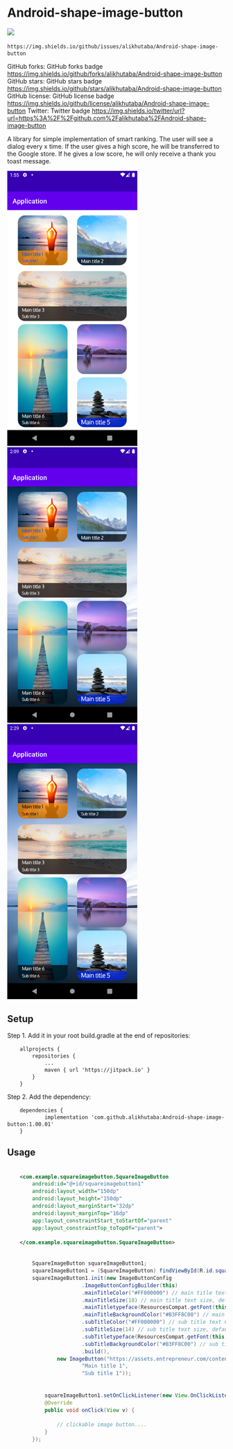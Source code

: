 # Android-shape-image-button

[![](https://jitpack.io/v/alikhutaba/Android-shape-image-button.svg)](https://jitpack.io/#alikhutaba/Android-shape-image-button)

	https://img.shields.io/github/issues/alikhutaba/Android-shape-image-button
GitHub forks:	GitHub forks badge	https://img.shields.io/github/forks/alikhutaba/Android-shape-image-button
GitHub stars:	GitHub stars badge	https://img.shields.io/github/stars/alikhutaba/Android-shape-image-button
GitHub license:	GitHub license badge	https://img.shields.io/github/license/alikhutaba/Android-shape-image-button
Twitter:	Twitter badge	https://img.shields.io/twitter/url?url=https%3A%2F%2Fgithub.com%2Falikhutaba%2FAndroid-shape-image-button


A library for simple implementation of smart ranking.
The user will see a dialog every x time.
If the user gives a high score, he will be transferred to the Google store. If he gives a low score, he will only receive a thank you toast message.


<img src="https://github.com/alikhutaba/Android-shape-image-button/blob/master/app/src/main/res/drawable/Screenshot_1.png?raw=true" width="300" high="450">
<img src="https://github.com/alikhutaba/Android-shape-image-button/blob/master/app/src/main/res/drawable/Screenshot_2.png?raw=true" width="300" high="450">
<img src="https://github.com/alikhutaba/Android-shape-image-button/blob/master/app/src/main/res/drawable/Screenshot_3.png?raw=true" width="300" high="450">


## Setup
Step 1. Add it in your root build.gradle at the end of repositories:
```
	allprojects {
		repositories {
			...
			maven { url 'https://jitpack.io' }
		}
	}
```

Step 2. Add the dependency:

```
	dependencies {
	        implementation 'com.github.alikhutaba:Android-shape-image-button:1.00.01'
	}
```
## Usage


```xml

    <com.example.squareimagebutton.SquareImageButton
        android:id="@+id/squareimagebutton1"
        android:layout_width="150dp"
        android:layout_height="150dp"
        android:layout_marginStart="32dp"
        android:layout_marginTop="16dp"
        app:layout_constraintStart_toStartOf="parent"
        app:layout_constraintTop_toTopOf="parent">

    </com.example.squareimagebutton.SquareImageButton>
```

```java

        SquareImageButton squareImageButton1;
        squareImageButton1 = (SquareImageButton) findViewById(R.id.squareimagebutton1);
        squareImageButton1.init(new ImageButtonConfig
                        .ImageButtonConfigBuilder(this)
                        .mainTitleColor("#FF000000") // main title text Color in Hex, default white (Hex:#FFFFFF").
                        .mainTitleSize(18) // main title text size, default 18 sp.
                        .mainTitletypeface(ResourcesCompat.getFont(this, R.font.alegreya_sans_sc_medium)) // main title font typeface, default font oxygen_light.
                        .mainTitleBackgroundColor("#B3FF8C00") // main title Background color in Hex, default Transparent black(Hex:#B3000000).
                        .subTitleColor("#FF000000") // sub title text Color in Hex, default white (Hex:#FFFFFF").
                        .subTitleSize(14) // sub title text size, default 14 sp.
                        .subTitletypeface(ResourcesCompat.getFont(this, R.font.alegreya_sans_sc_medium)) // sub title font typeface, default font oxygen_light.
                        .subTitleBackgroundColor("#B3FF8C00") // sub title Background color in Hex, default Transparent black(Hex:#B3000000).
                        .build(),
                new ImageButton("https://assets.entrepreneur.com/content/3x2/2000/20150824181921-meditate-yoga-relax-calm-zen.jpeg",
                        "Main title 1",
                        "Sub title 1"));
                        
                        
            squareImageButton1.setOnClickListener(new View.OnClickListener() {
            @Override
            public void onClick(View v) {

                // clickable image button....
            }
        });
```
